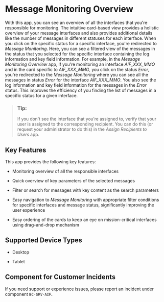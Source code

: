 <!-- loio503c823e675945909c7d22602a916238 -->

# Message Monitoring Overview



With this app, you can see an overview of all the interfaces that you're responsible for monitoring. The intuitive card-based view provides a holistic overview of your message interfaces and also provides additional details like the number of messages in different statuses for each interface. When you click on the specific status for a specific interface, you're redirected to *Message Monitoring*. Here, you can see a filtered view of the messages in the status that you selected for the specific interface containing the log information and key field information. For example, in the *Message Monitoring Overview* app, if you're monitoring an interface *AIF\_XXX\_MMO* and in the card specific to *AIF\_XXX\_MMO*, you click on the status *Error*, you're redirected to the *Message Monitoring* where you can see all the messages in status *Error* for the interface *AIF\_XXX\_MMO*. You also see the log information and key field information for the messages in the *Error* status. This improves the efficiency of you finding the list of messages in a specific status for a given interface.

> ### Tip:  
> If you don't see the interface that you're assigned to, verify that your user is assigned to the corresponding recipient. You can do this \(or request your administrator to do this\) in the *Assign Recipients to Users* app.



<a name="loio503c823e675945909c7d22602a916238__section_pfdb_egb_zzr_zz"/>

## Key Features

This app provides the following key features:



-   Monitoring overview of all the responsible interfaces

-   Quick overview of key parameters of the selected messages

-   Filter or search for messages with key content as the search parameters

-   Easy navigation to *Message Monitoring* with appropriate filter conditions for specific interfaces and message status, significantly improving the user experience

-   Easy ordering of the cards to keep an eye on mission-critical interfaces using drag-and-drop mechanism




<a name="loio503c823e675945909c7d22602a916238__supported_devices"/>

## Supported Device Types

-   Desktop

-   Tablet




<a name="loio503c823e675945909c7d22602a916238__customer_component"/>

## Component for Customer Incidents

If you need support or experience issues, please report an incident under component `BC-SRV-AIF`.

